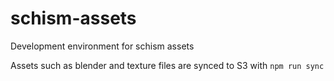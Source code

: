 # schism-assets
Development environment for schism assets

Assets such as blender and texture files are synced to S3 with `npm run sync`
